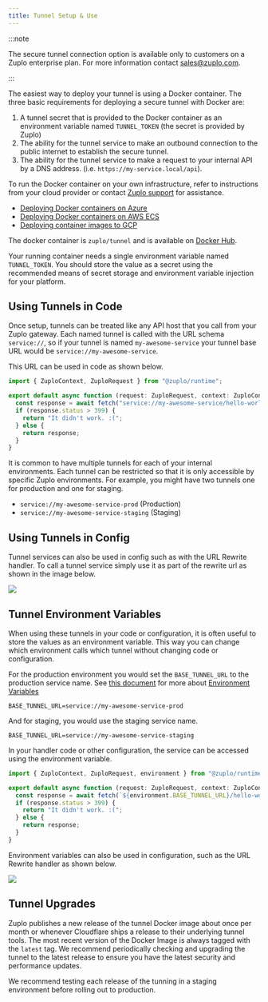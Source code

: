```yaml
---
title: Tunnel Setup & Use
---
```


:::note

The secure tunnel connection option is available only to customers on a Zuplo enterprise plan. For more information contact [sales@zuplo.com](mailto:sales@zuplo.com).

:::

The easiest way to deploy your tunnel is using a Docker container. The three basic requirements for deploying a secure tunnel with Docker are:

1. A tunnel secret that is provided to the Docker container as an environment variable named `TUNNEL_TOKEN` (the secret is provided by Zuplo)
1. The ability for the tunnel service to make an outbound connection to the public internet to establish the secure tunnel.
1. The ability for the tunnel service to make a request to your internal API by a DNS address. (i.e. `https://my-service.local/api`).

To run the Docker container on your own infrastructure, refer to instructions from your cloud provider or contact [Zuplo support](mailto:support@zuplo.com) for assistance.

- [Deploying Docker containers on Azure](https://docs.microsoft.com/en-us/learn/modules/run-docker-with-azure-container-instances/)
- [Deploying Docker containers on AWS ECS](https://docs.aws.amazon.com/AmazonECS/latest/userguide/getting-started.html)
- [Deploying container images to GCP](https://cloud.google.com/compute/docs/containers/deploying-containers)

The docker container is `zuplo/tunnel` and is available on [Docker Hub](https://hub.docker.com/r/zuplo/tunnel).

Your running container needs a single environment variable named `TUNNEL_TOKEN`. You should store the value as a secret using the recommended means of secret storage and environment variable injection for your platform.

## Using Tunnels in Code

Once setup, tunnels can be treated like any API host that you call from your Zuplo gateway. Each named tunnel is called with the URL schema `service://`, so if your tunnel is named `my-awesome-service` your tunnel base URL would be `service://my-awesome-service`.

This URL can be used in code as shown below.

```ts
import { ZuploContext, ZuploRequest } from "@zuplo/runtime";

export default async function (request: ZuploRequest, context: ZuploContext) {
  const response = await fetch("service://my-awesome-service/hello-world");
  if (response.status > 399) {
    return "It didn't work. :(";
  } else {
    return response;
  }
}
```

It is common to have multiple tunnels for each of your internal environments. Each tunnel can be restricted so that it is only accessible by specific Zuplo environments. For example, you might have two tunnels one for production and one for staging.

- `service://my-awesome-service-prod` (Production)
- `service://my-awesome-service-staging` (Staging)

## Using Tunnels in Config

Tunnel services can also be used in config such as with the URL Rewrite handler. To call a tunnel service simply use it as part of the rewrite url as shown in the image below.

![](https://cdn.zuplo.com/assets/0c91be91-a591-4cef-ac29-d266e8a3181e.png)

## Tunnel Environment Variables

When using these tunnels in your code or configuration, it is often useful to store the values as an environment variable. This way you can change which environment calls which tunnel without changing code or configuration.

For the production environment you would set the `BASE_TUNNEL_URL` to the production service name. See [this document](../articles/environment-variables.md) for more about [Environment Variables](../articles/environment-variables.md)

```text
BASE_TUNNEL_URL=service://my-awesome-service-prod
```

And for staging, you would use the staging service name.

```text
BASE_TUNNEL_URL=service://my-awesome-service-staging
```

In your handler code or other configuration, the service can be accessed using the environment variable.

```ts
import { ZuploContext, ZuploRequest, environment } from "@zuplo/runtime";

export default async function (request: ZuploRequest, context: ZuploContext) {
  const response = await fetch(`${environment.BASE_TUNNEL_URL}/hello-world`);
  if (response.status > 399) {
    return "It didn't work. :(";
  } else {
    return response;
  }
}
```

Environment variables can also be used in configuration, such as the URL Rewrite handler as shown below.

![](https://cdn.zuplo.com/assets/16b93099-511d-435b-af85-167fab5814b2.png)

## Tunnel Upgrades

Zuplo publishes a new release of the tunnel Docker image about once per month or whenever Cloudflare ships a release to their underlying tunnel tools. The most recent version of the Docker Image is always tagged with the `latest` tag. We recommend periodically checking and upgrading the tunnel to the latest release to ensure you have the latest security and performance updates.

We recommend testing each release of the tunning in a staging environment before rolling out to production.
